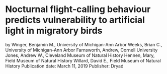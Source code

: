 # Nocturnal flight-calling behaviour predicts vulnerability to artificial light in migratory birds
by Winger, Benjamin M., University of Michigan-Ann Arbor
Weeks, Brian C., University of Michigan-Ann Arbor
Farnsworth, Andrew, Cornell University
Jones, Andrew W., Cleveland Museum of Natural History
Hennen, Mary, Field Museum of Natural History
Willard, David E., Field Museum of Natural History
Publication date: March 11, 2019
Publisher: Dryad

